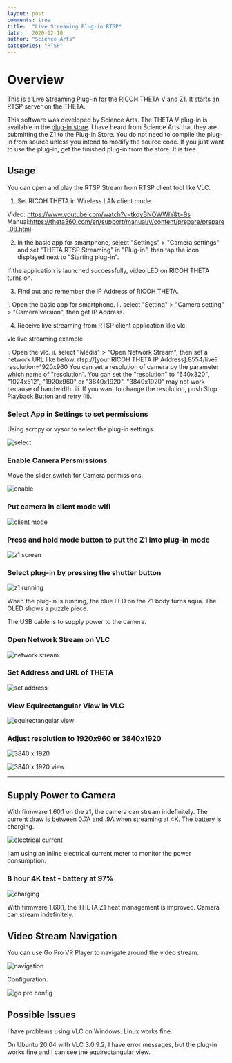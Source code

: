 ```yaml
---
layout: post
comments: true
title:  "Live Streaming Plug-in RTSP"
date:   2020-12-10
author: "Science Arts"
categories: "RTSP"
---
```


# Overview
This is a Live Streaming Plug-in for the RICOH THETA V and Z1.  It starts an RTSP
server on the THETA.

This software was developed by Science Arts.  The THETA V plug-in is available in the
[plug-in store](https://pluginstore.theta360.com/plugins/com.sciencearts.rtspstreaming/).  I have heard from Science Arts that they are submitting the Z1 to the Plug-in Store.  You do not need to compile the plug-in from source unless you intend to modify the source code.   If you just want to use the plug-in, get the finished plug-in from the store.  It is free. 

## Usage

You can open and play the RTSP Stream from RTSP client tool like VLC.

1. Set RICOH THETA in Wireless LAN client mode.

Video: https://www.youtube.com/watch?v=tkqyBNOWWIY&t=9s
Manual:https://theta360.com/en/support/manual/v/content/prepare/prepare_08.html

2. In the basic app for smartphone, select "Settings" > "Camera settings" and set "THETA RTSP Streaming" in "Plug-in", then tap the icon displayed next to "Starting plug-in".

If the application is launched successfully, video LED on RICOH THETA turns on.

3. Find out and remember the IP Address of RICOH THETA.

i. Open the basic app for smartphone.
ii. select "Setting" > "Camera setting" > "Camera version", then get IP Address.


4. Receive live streaming from RTSP client application like vlc.

vlc live streaming example

i. Open the vlc.
ii. select "Media" > "Open Network Stream", then set a network URL like below.
rtsp://[your RICOH THETA IP Address]:8554/live?resolution=1920x960
You can set a resolution of camera by the parameter which name of "resolution".
You can set the "resolution" to "640x320", "1024x512", "1920x960" or "3840x1920". "3840x1920" may not work because of bandwidth.
iii. If you want to change the resolution, push Stop Playback Button and retry (ii).

### Select App in Settings to set permissions

Using scrcpy or vysor to select the plug-in settings.

![select](/blog/img/2020-12/select.png)


### Enable Camera Persmissions

Move the slider switch for Camera permissions.

![enable](/blog/img/2020-12/enable.png)

### Put camera in client mode wifi

![client mode](/blog/img/2020-12/client-mode.png)


### Press and hold mode button to put the Z1 into plug-in mode

![z1 screen](/blog/img/2020-12/z1-screen.png)

### Select plug-in by pressing the shutter button

![z1 running](/blog/img/2020-12/z1-running.png)

When the plug-in is running, the 
blue LED on the Z1 body turns aqua.
The OLED shows a puzzle piece.

The USB cable is to supply power to the camera.

### Open Network Stream on VLC

![network stream](/blog/img/2020-12/rtsp-vlc-open.png)

### Set Address and URL of THETA

![set address](/blog/img/2020-12/rtsp-network-address.png)

### View Equirectangular View in VLC

![equirectangular view](/blog/img/2020-12/rtsp-vlc-view.png)

### Adjust resolution to 1920x960 or 3840x1920

![3840 x 1920](/blog/img/2020-12/rtsp-3840x1920.png)


![3840 x 1920 view](/blog/img/2020-12/rtsp-3840x1920-view.png)

---

## Supply Power to Camera

With firmware 1.60.1 on the z1, the camera can stream indefinitely. The current draw is between 0.7A and .9A when streaming at 4K.  The battery is charging.

![electrical current](/blog/img/2020-12/electrical-current.png)


I am using an inline electrical current meter to monitor the power consumption.

### 8 hour 4K test - battery at 97%

![charging](/blog/img/2020-12/charging.png)


With firmware 1.60.1, the THETA Z1 heat management is improved.  Camera can stream indefinitely.

## Video Stream Navigation

You can use Go Pro VR Player to navigate around the video stream. 

![navigation](/blog/img/2020-12/navigation.gif)

Configuration.

![go pro config](/blog/img/2020-12/gopro-config.png)



## Possible Issues

I have problems using VLC on Windows.  Linux works fine.

On Ubuntu 20.04 with VLC 3.0.9.2, I have error messages, but the plug-in works fine and I can see the equirectangular view.
